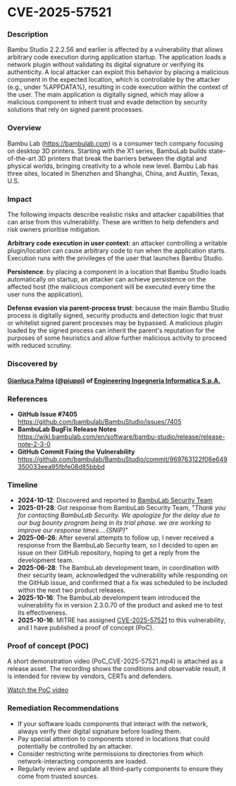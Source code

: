 # CVE-2025-57521

### Description
Bambu Studio 2.2.2.56 and earlier is affected by a vulnerability that allows arbitrary code execution during application startup. The application loads a network plugin without validating its digital signature or verifying its authenticity. A local attacker can exploit this behavior by placing a malicious component in the expected location, which is controllable by the attacker (e.g., under %APPDATA%), resulting in code execution within the context of the user. The main application is digitally signed, which may allow a malicious component to inherit trust and evade detection by security solutions that rely on signed parent processes.

### Overview
Bambu Lab (https://bambulab.com) is a consumer tech company focusing on desktop 3D printers. Starting with the X1 series, BambuLab builds state-of-the-art 3D printers that break the barriers between the digital and physical worlds, bringing creativity to a whole new level. Bambu Lab has three sites, located in Shenzhen and Shanghai, China, and Austin, Texas, U.S.

### Impact
The following impacts describe realistic risks and attacker capabilities that can arise from this vulnerability. These are written to help defenders and risk owners prioritise mitigation.

**Arbitrary code execution in user context**: an attacker controlling a writable plugin/location can cause arbitrary code to run when the application starts. Execution runs with the privileges of the user that launches Bambu Studio.

**Persistence**: by placing a component in a location that Bambu Studio loads automatically on startup, an attacker can achieve persistence on the affected host (the malicious component will be executed every time the user runs the application).

**Defense evasion via parent-process trust**: because the main Bambu Studio process is digitally signed, security products and detection logic that trust or whitelist signed parent processes may be bypassed. A malicious plugin loaded by the signed process can inherit the parent's reputation for the purposes of some heuristics and allow further malicious activity to proceed with reduced scrutiny.

### Discovered by

#### [Gianluca Palma](https://www.linkedin.com/in/piuppi/) ([@piuppi](https://twitter.com/piuppi)) of [Engineering Ingegneria Informatica S.p.A.](https://www.eng.it)

### References

- **GitHub Issue #7405**  
  <https://github.com/bambulab/BambuStudio/issues/7405>  
- **BambuLab BugFix Release Notes**  
  <https://wiki.bambulab.com/en/software/bambu-studio/release/release-note-2-3-0>  
- **GitHub Commit Fixing the Vulnerability**
  <https://github.com/bambulab/BambuStudio/commit/969763122f06e649350033eea95fbfe08d85bbbd>
  
### Timeline
- **2024-10-12**: Discovered and reported to [BambuLab Security Team](https://bambulab.com/en-us/security)
- **2025-01-28**: Got response from BambuLab Security Team, "*Thank you for contacting BambuLab Security. We apologize for the delay due to our bug bounty program being in its trial phase. we are working to improve our response times....{SNIP}*"
- **2025-06-26**: After several attempts to follow up, I never received a response from the BambuLab Security team, so I decided to open an issue on their GitHub repository, hoping to get a reply from the development team.
- **2025-06-28**: The BambuLab development team, in coordination with their security team, acknowledged the vulnerability while responding on the GitHub issue, and confirmed that a fix was scheduled to be included within the next two product releases.
- **2025-10-16**: The BambuLab develompent team introduced the vulnerability fix in version 2.3.0.70 of the product and asked me to test its effectiveness.
- **2025-10-16**: MITRE has assigned [CVE-2025-57521](https://nvd.nist.gov/vuln/detail/CVE-2025-57521) to this vulnerability, and I have published a proof of concept (PoC).

### Proof of concept (POC)

A short demonstration video (PoC_CVE-2025-57521.mp4) is attached as a release asset. The recording shows the conditions and observable result, it is intended for review by vendors, CERTs and defenders.

[Watch the PoC video](videos/PoC_CVE-2025-57521.mp4)

### Remediation Recommendations

- If your software loads components that interact with the network, always verify their digital signature before loading them.
- Pay special attention to components stored in locations that could potentially be controlled by an attacker.
- Consider restricting write permissions to directories from which network-interacting components are loaded.
- Regularly review and update all third-party components to ensure they come from trusted sources.
